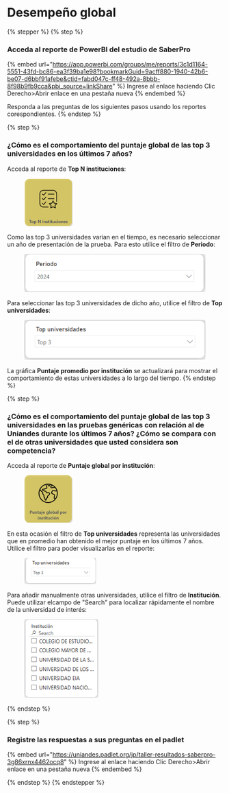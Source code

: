 # Desempeño global



{% stepper %}
{% step %}
### Acceda al reporte de PowerBI del estudio de SaberPro

{% embed url="https://app.powerbi.com/groups/me/reports/3c1d1164-5551-43fd-bc86-ea3f39ba1e98?bookmarkGuid=9acff880-1940-42b6-be07-d6bbf91afebe&ctid=fabd047c-ff48-492a-8bbb-8f98b9fb9cca&pbi_source=linkShare" %}
Ingrese al enlace haciendo Clic Derecho>Abrir enlace en una pestaña nueva
{% endembed %}

Responda a las preguntas de los siguientes pasos usando los reportes corespondientes.
{% endstep %}

{% step %}
### ¿Cómo es el comportamiento del puntaje global de las top 3 universidades en los últimos 7 años?

Acceda al reporte de **Top N instituciones**:

<figure><img src="../.gitbook/assets/image (8).png" alt="" width="113"><figcaption></figcaption></figure>

Como las top 3 universidades varían en el tiempo, es necesario seleccionar un año de presentación de la prueba. Para esto utilice el filtro de **Periodo**:

<figure><img src="../.gitbook/assets/FiltroPeriodo.png" alt=""><figcaption></figcaption></figure>

Para seleccionar las top 3 universidades de dicho año, utilice el filtro de **Top universidades**:

<figure><img src="../.gitbook/assets/image (12).png" alt=""><figcaption></figcaption></figure>

La gráfica **Puntaje promedio por institución** se actualizará para mostrar el comportamiento de estas universidades a lo largo del tiempo.
{% endstep %}

{% step %}
### ¿Cómo es el comportamiento del puntaje global de las top 3 universidades en las pruebas genéricas con relación al de Uniandes durante los últimos 7 años? ¿Cómo se compara con el de otras universidades que usted considera son competencia?

Acceda al reporte de **Puntaje global por institución**:

<figure><img src="../.gitbook/assets/image (10).png" alt="" width="113"><figcaption></figcaption></figure>

En esta ocasión el filtro de **Top universidades** representa las universidades que en promedio han obtenido el mejor puntaje en los últimos 7 años. Utilice el filtro para poder visualizarlas en el reporte:

<figure><img src="../.gitbook/assets/image (13).png" alt=""><figcaption></figcaption></figure>



Para añadir manualmente otras universidades, utilice el filtro de **Institución**. Puede utilizar elcampo de "Search" para localizar rápidamente el nombre de la universidad de interés:

<figure><img src="../.gitbook/assets/image (16).png" alt=""><figcaption></figcaption></figure>
{% endstep %}

{% step %}
### Registre las respuestas a sus preguntas en el padlet

{% embed url="https://uniandes.padlet.org/jp/taller-resultados-saberpro-3g86xrnx4462ocq8" %}
Ingrese al enlace haciendo Clic Derecho>Abrir enlace en una pestaña nueva
{% endembed %}


{% endstep %}
{% endstepper %}
